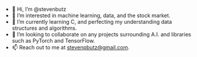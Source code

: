 - 👋 Hi, I’m @stevenbutz
- 👀 I’m interested in machine learning, data, and the stock market. 
- 🌱 I’m currently learning C, and perfecting my understanding data structures and algorithms.
- 💞 I’m looking to collaborate on any projects surrounding A.I. and libraries such as PyTorch and TensorFlow. 
- 📫 Reach out to me at stevenpbutz@gmail.com.

<!---
stevenbutz/stevenbutz is a ✨ special ✨ repository because its `README.md` (this file) appears on your GitHub profile.
You can click the Preview link to take a look at your changes.
--->
